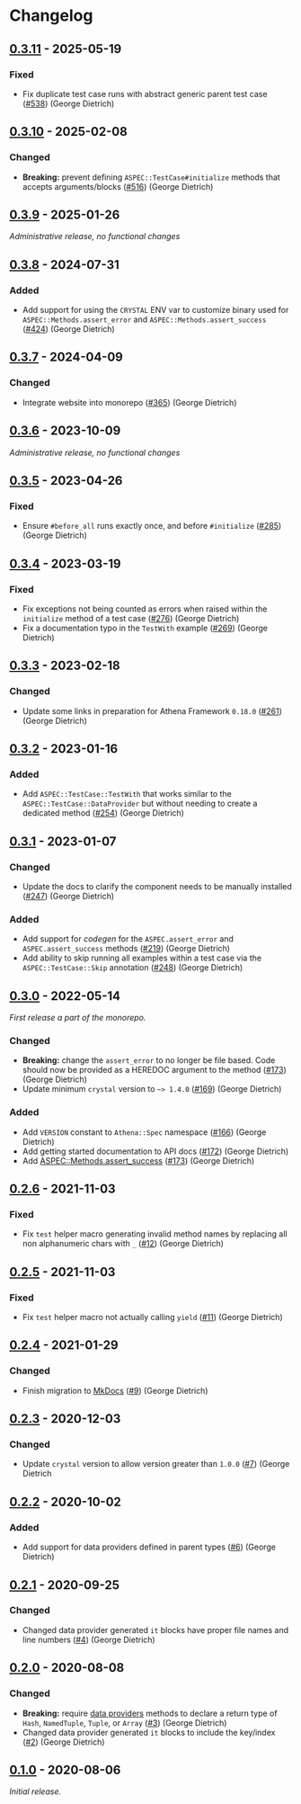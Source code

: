 # Changelog

## [0.3.11] - 2025-05-19

### Fixed

- Fix duplicate test case runs with abstract generic parent test case ([#538](https://github.com/athena-framework/athena/pull/538)) (George Dietrich)

## [0.3.10] - 2025-02-08

### Changed

- **Breaking:** prevent defining `ASPEC::TestCase#initialize` methods that accepts arguments/blocks ([#516](https://github.com/athena-framework/athena/pull/516)) (George Dietrich)

## [0.3.9] - 2025-01-26

_Administrative release, no functional changes_

## [0.3.8] - 2024-07-31

### Added

- Add support for using the `CRYSTAL` ENV var to customize binary used for `ASPEC::Methods.assert_error` and `ASPEC::Methods.assert_success` ([#424](https://github.com/athena-framework/athena/pull/424)) (George Dietrich)

## [0.3.7] - 2024-04-09

### Changed

- Integrate website into monorepo ([#365](https://github.com/athena-framework/athena/pull/365)) (George Dietrich)

## [0.3.6] - 2023-10-09

_Administrative release, no functional changes_

## [0.3.5] - 2023-04-26

### Fixed

- Ensure `#before_all` runs exactly once, and before `#initialize` ([#285](https://github.com/athena-framework/athena/pull/285)) (George Dietrich)

## [0.3.4] - 2023-03-19

### Fixed

- Fix exceptions not being counted as errors when raised within the `initialize` method of a test case ([#276](https://github.com/athena-framework/athena/pull/276)) (George Dietrich)
- Fix a documentation typo in the `TestWith` example ([#269](https://github.com/athena-framework/athena/pull/269)) (George Dietrich)

## [0.3.3] - 2023-02-18

### Changed

- Update some links in preparation for Athena Framework `0.18.0` ([#261](https://github.com/athena-framework/athena/pull/261)) (George Dietrich)

## [0.3.2] - 2023-01-16

### Added

- Add `ASPEC::TestCase::TestWith` that works similar to the `ASPEC::TestCase::DataProvider` but without needing to create a dedicated method ([#254](https://github.com/athena-framework/athena/pull/254)) (George Dietrich)

## [0.3.1] - 2023-01-07

### Changed

- Update the docs to clarify the component needs to be manually installed ([#247](https://github.com/athena-framework/athena/pull/247)) (George Dietrich)

### Added

- Add support for *codegen* for the `ASPEC.assert_error` and `ASPEC.assert_success` methods ([#219](https://github.com/athena-framework/athena/pull/219)) (George Dietrich)
- Add ability to skip running all examples within a test case via the `ASPEC::TestCase::Skip` annotation ([#248](https://github.com/athena-framework/athena/pull/248)) (George Dietrich)

## [0.3.0] - 2022-05-14

_First release a part of the monorepo._

### Changed

- **Breaking:** change the `assert_error` to no longer be file based. Code should now be provided as a HEREDOC argument to the method ([#173](https://github.com/athena-framework/athena/pull/173)) (George Dietrich)
- Update minimum `crystal` version to `~> 1.4.0` ([#169](https://github.com/athena-framework/athena/pull/169)) (George Dietrich)

### Added

- Add `VERSION` constant to `Athena::Spec` namespace ([#166](https://github.com/athena-framework/athena/pull/166)) (George Dietrich)
- Add getting started documentation to API docs ([#172](https://github.com/athena-framework/athena/pull/172)) (George Dietrich)
- Add [ASPEC::Methods.assert_success](https://athenaframework.org/Spec/Methods/#Athena::Spec::Methods#assert_success(code,*,line,file)) ([#173](https://github.com/athena-framework/athena/pull/173)) (George Dietrich)

## [0.2.6] - 2021-11-03

### Fixed

- Fix `test` helper macro generating invalid method names by replacing all non alphanumeric chars with `_`  ([#12](https://github.com/athena-framework/spec/pull/12)) (George Dietrich)

## [0.2.5] - 2021-11-03

### Fixed

- Fix `test` helper macro not actually calling `yield`  ([#11](https://github.com/athena-framework/spec/pull/11)) (George Dietrich)

## [0.2.4] - 2021-01-29

### Changed

- Finish migration to [MkDocs](https://mkdocstrings.github.io/crystal/) ([#9](https://github.com/athena-framework/spec/pull/9)) (George Dietrich)

## [0.2.3] - 2020-12-03

### Changed

- Update `crystal` version to allow version greater than `1.0.0` ([#7](https://github.com/athena-framework/spec/pull/7)) (George Dietrich

## [0.2.2] - 2020-10-02

### Added

- Add support for data providers defined in parent types ([#6](https://github.com/athena-framework/spec/pull/6)) (George Dietrich)

## [0.2.1] - 2020-09-25

### Changed

- Changed data provider generated `it` blocks have proper file names and line numbers ([#4](https://github.com/athena-framework/spec/pull/4)) (George Dietrich)

## [0.2.0] - 2020-08-08

### Changed

- **Breaking:** require [data providers](https://athenaframework.org/Spec/TestCase/DataProvider/) methods to declare a return type of `Hash`, `NamedTuple`, `Tuple`, or `Array` ([#3](https://github.com/athena-framework/spec/pull/3)) (George Dietrich)
- Changed data provider generated `it` blocks to include the key/index ([#2](https://github.com/athena-framework/spec/pull/2)) (George Dietrich)

## [0.1.0] - 2020-08-06

_Initial release._

[0.3.11]: https://github.com/athena-framework/spec/releases/tag/v0.3.11
[0.3.10]: https://github.com/athena-framework/spec/releases/tag/v0.3.10
[0.3.9]: https://github.com/athena-framework/spec/releases/tag/v0.3.9
[0.3.8]: https://github.com/athena-framework/spec/releases/tag/v0.3.8
[0.3.7]: https://github.com/athena-framework/spec/releases/tag/v0.3.7
[0.3.6]: https://github.com/athena-framework/spec/releases/tag/v0.3.6
[0.3.5]: https://github.com/athena-framework/spec/releases/tag/v0.3.5
[0.3.4]: https://github.com/athena-framework/spec/releases/tag/v0.3.4
[0.3.3]: https://github.com/athena-framework/spec/releases/tag/v0.3.3
[0.3.2]: https://github.com/athena-framework/spec/releases/tag/v0.3.2
[0.3.1]: https://github.com/athena-framework/spec/releases/tag/v0.3.1
[0.3.0]: https://github.com/athena-framework/spec/releases/tag/v0.3.0
[0.2.6]: https://github.com/athena-framework/spec/releases/tag/v0.2.6
[0.2.5]: https://github.com/athena-framework/spec/releases/tag/v0.2.5
[0.2.4]: https://github.com/athena-framework/spec/releases/tag/v0.2.4
[0.2.3]: https://github.com/athena-framework/spec/releases/tag/v0.2.3
[0.2.2]: https://github.com/athena-framework/spec/releases/tag/v0.2.2
[0.2.1]: https://github.com/athena-framework/spec/releases/tag/v0.2.1
[0.2.0]: https://github.com/athena-framework/spec/releases/tag/v0.2.0
[0.1.0]: https://github.com/athena-framework/spec/releases/tag/v0.1.0
